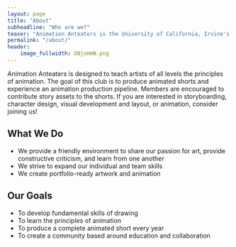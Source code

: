 ```yaml
---
layout: page
title: "About"
subheadline: "Who are we?"
teaser: "Animation Anteaters is the University of California, Irvine's animation production club."
permalink: "/about/"
header:
    image_fullwidth: OBjxHmN.png
---
```


Animation Anteaters is designed to teach artists of all levels the principles of animation. The goal of this club is to produce animated shorts and experience an animation production pipeline. Members are encouraged to contribute story assets to the shorts. If you are interested in storyboarding, character design, visual development and layout, or animation, consider joining us! 

## What We Do

* We provide a friendly environment to share our passion for art,
provide constructive criticism, and learn from one another
* We strive to expand our individual and team skills
* We create portfolio-ready artwork and animation

## Our Goals

* To develop fundamental skills of drawing
* To learn the principles of animation
* To produce a complete animated short every year
* To create a community based around education and collaboration
